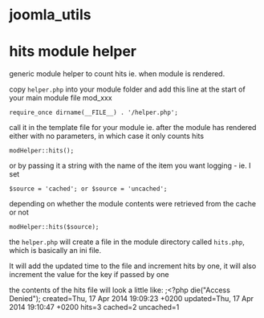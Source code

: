 joomla_utils
============


# hits module helper #

generic module helper to count hits ie. when module is rendered.

copy `helper.php` into your module folder and add this line at the start of your main module file mod_xxx

    require_once dirname(__FILE__) . '/helper.php';

call it in the template file for your module ie. after the module has rendered either with no parameters, in which case it only counts hits

    modHelper::hits();

or by passing it a string with the name of the item you want logging - ie. I set
 
    $source = 'cached'; or $source = 'uncached';

depending on whether the module contents were retrieved from the cache or not

    modHelper::hits($source);

the `helper.php` will create a file in the module directory called `hits.php`, which is basically an ini file.

It will add the updated time to the file and increment hits by one, it will also increment the value for the key if passed by one

the contents of the hits file will look a little like:
    ;<?php die("Access Denied");
    created=Thu, 17 Apr 2014 19:09:23 +0200
    updated=Thu, 17 Apr 2014 19:10:47 +0200
    hits=3
    cached=2
    uncached=1


